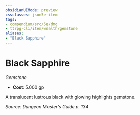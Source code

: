 ```yaml
---
obsidianUIMode: preview
cssclasses: json5e-item
tags:
- compendium/src/5e/dmg
- ttrpg-cli/item/wealth/gemstone
aliases: 
- "Black Sapphire"
---
```

# Black Sapphire
*Gemstone*  

- **Cost**: 5.000 gp

A translucent lustrous black with glowing highlights gemstone.

*Source: Dungeon Master's Guide p. 134*